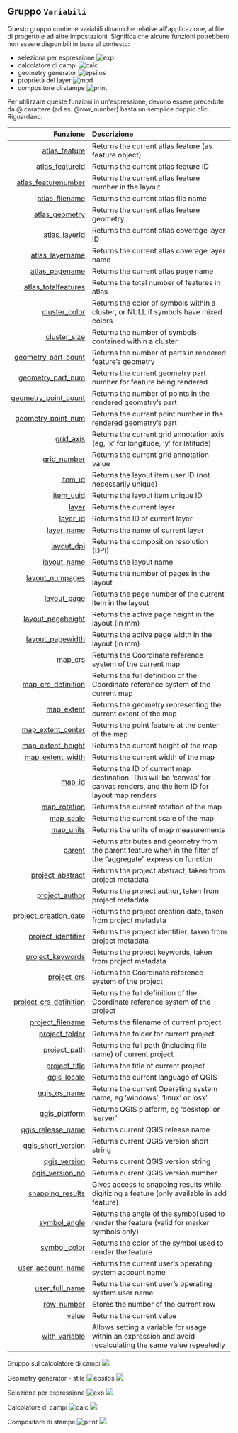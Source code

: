 ## Gruppo `Variabili`

Questo gruppo contiene variabili dinamiche relative all'applicazione, al file di progetto e ad altre impostazioni. Significa che alcune funzioni potrebbero non essere disponibili in base al contesto:
* seleziona per espressione ![exp](https://docs.qgis.org/testing/en/_images/mIconExpressionSelect.png)
* calcolatore di campi ![calc](https://docs.qgis.org/testing/en/_images/mActionCalculateField.png)
* geometry generator ![epsilos](https://docs.qgis.org/testing/en/_images/mIconExpression.png)
* proprietà del layer ![mod](https://docs.qgis.org/testing/en/_images/mIconDataDefine.png)
* compositore di stampe ![print](https://docs.qgis.org/testing/en/_images/mActionNewLayout.png)

Per utilizzare queste funzioni in un'espressione, devono essere precedute da @ carattere (ad es. @row_number) basta un semplice doppio clic. Riguardano:

 Funzione  | Descrizione
----------:|:-----------
[atlas_feature](atlas_feature.md)|Returns the current atlas feature (as feature object)
[atlas_featureid](atlas_featureid.md)|Returns the current atlas feature ID
[atlas_featurenumber](atlas_featurenumber.md)|Returns the current atlas feature number in the layout
[atlas_filename](atlas_filename.md)|Returns the current atlas file name
[atlas_geometry](atlas_geometry.md)|Returns the current atlas feature geometry
[atlas_layerid](atlas_layerid.md)|Returns the current atlas coverage layer ID
[atlas_layername](atlas_layername.md)|Returns the current atlas coverage layer name
[atlas_pagename](atlas_pagename.md)|Returns the current atlas page name
[atlas_totalfeatures](atlas_totalfeatures.md)|Returns the total number of features in atlas
[cluster_color](cluster_color.md)|Returns the color of symbols within a cluster, or NULL if symbols have mixed colors
[cluster_size](cluster_size.md)|Returns the number of symbols contained within a cluster
[geometry_part_count](geometry_part_count.md)|Returns the number of parts in rendered feature’s geometry
[geometry_part_num](geometry_part_num.md)|Returns the current geometry part number for feature being rendered
[geometry_point_count](geometry_point_count.md)|Returns the number of points in the rendered geometry’s part
[geometry_point_num](geometry_point_num.md)|Returns the current point number in the rendered geometry’s part
[grid_axis](grid_axis.md)|Returns the current grid annotation axis (eg, ‘x’ for longitude, ‘y’ for latitude)
[grid_number](grid_number.md)|Returns the current grid annotation value
[item_id](item_id.md)|Returns the layout item user ID (not necessarily unique)
[item_uuid](item_uuid.md)|Returns the layout item unique ID
[layer](layer.md)|Returns the current layer
[layer_id](layer_id.md)|Returns the ID of current layer
[layer_name](layer_name.md)|Returns the name of current layer
[layout_dpi](layout_dpi.md)|Returns the composition resolution (DPI)
[layout_name](layout_name.md)|Returns the layout name
[layout_numpages](layout_numpages.md)|Returns the number of pages in the layout
[layout_page](layout_page.md)|Returns the page number of the current item in the layout
[layout_pageheight](layout_pageheight.md)|Returns the active page height in the layout (in mm)
[layout_pagewidth](layout_pagewidth.md)|Returns the active page width in the layout (in mm)
[map_crs](map_crs.md)|Returns the Coordinate reference system of the current map
[map_crs_definition](map_crs_definition.md)|Returns the full definition of the Coordinate reference system of the current map
[map_extent](map_extent.md)|Returns the geometry representing the current extent of the map
[map_extent_center](map_extent_center.md)|Returns the point feature at the center of the map
[map_extent_height](map_extent_height.md)|Returns the current height of the map
[map_extent_width](map_extent_width.md)|Returns the current width of the map
[map_id](map_id.md)|Returns the ID of current map destination. This will be ‘canvas’ for canvas renders, and the item ID for layout map renders
[map_rotation](map_rotation.md)|Returns the current rotation of the map
[map_scale](map_scale.md)|Returns the current scale of the map
[map_units](map_units.md)|Returns the units of map measurements
[parent](parent.md)|Returns attributes and geometry from the parent feature when in the filter of the “aggregate” expression function
[project_abstract](project_abstract.md)|Returns the project abstract, taken from project metadata
[project_author](project_author.md)|Returns the project author, taken from project metadata
[project_creation_date](project_creation_datemd)|Returns the project creation date, taken from project metadata
[project_identifier](project_identifier.md)|Returns the project identifier, taken from project metadata
[project_keywords](project_keywords.md)|Returns the project keywords, taken from project metadata
[project_crs](project_crs.md)|Returns the Coordinate reference system of the project
[project_crs_definition](project_crs_definition.md)|Returns the full definition of the Coordinate reference system of the project
[project_filename](project_filename.md)|Returns the filename of current project
[project_folder](project_folder.md)|Returns the folder for current project
[project_path](project_path.md)|Returns the full path (including file name) of current project
[project_title](project_title.md)|Returns the title of current project
[qgis_locale](qgis_locale.md)|Returns the current language of QGIS
[qgis_os_name](qgis_os_name.md)|Returns the current Operating system name, eg ‘windows’, ‘linux’ or ‘osx’
[qgis_platform](qgis_platform.md)|Returns QGIS platform, eg ‘desktop’ or ‘server’
[qgis_release_name](qgis_release_name.md)|Returns current QGIS release name
[qgis_short_version](qgis_short_version.md)|Returns current QGIS version short string
[qgis_version](qgis_version.md)|Returns current QGIS version string
[qgis_version_no](qgis_version_no.md)|Returns current QGIS version number
[snapping_results](snapping_results.md)|Gives access to snapping results while digitizing a feature (only available in add feature)
[symbol_angle](symbol_angle.md)|Returns the angle of the symbol used to render the feature (valid for marker symbols only)
[symbol_color](symbol_color.md)|Returns the color of the symbol used to render the feature
[user_account_name](user_account_name.md)|Returns the current user’s operating system account name
[user_full_name](user_full_name.md)|Returns the current user’s operating system user name
[row_number](row_number.md)|Stores the number of the current row
[value](value.md)|Returns the current value
[with_variable](with_variable.md)|Allows setting a variable for usage within an expression and avoid recalculating the same value repeatedly

Gruppo sul calcolatore di campi
<img src="/img/variabili/gruppo_variabili1.png">

Geometry generator - stile ![epsilos](https://docs.qgis.org/testing/en/_images/mIconExpression.png)
<img src="/img/variabili/gruppo_variabili2.png">

Selezione per espressione ![exp](https://docs.qgis.org/testing/en/_images/mIconExpressionSelect.png)
<img src="/img/variabili/gruppo_variabili3.png">

Calcolatore di campi ![calc](https://docs.qgis.org/testing/en/_images/mActionCalculateField.png)
<img src="/img/variabili/gruppo_variabili4.png">

Compositore di stampe ![print](https://docs.qgis.org/testing/en/_images/mActionNewLayout.png)
<img src="/img/variabili/gruppo_variabili5.png">
